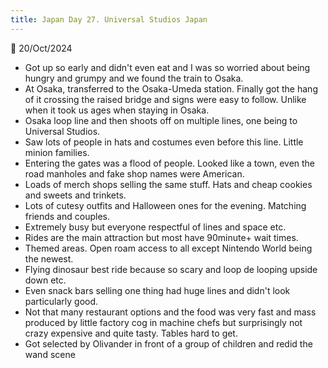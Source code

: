 ```yaml
---
title: Japan Day 27. Universal Studios Japan
---
```

🌱
20/Oct/2024

- Got up so early and didn't even eat and I was so worried about being hungry and grumpy and we found the train to Osaka.
- At Osaka, transferred to the Osaka-Umeda station. Finally got the hang of it crossing the raised bridge and signs were easy to follow. Unlike when it took us ages when staying in Osaka.
- Osaka loop line and then shoots off on multiple lines, one being to Universal Studios.
- Saw lots of people in hats and costumes even before this line. Little minion families.
- Entering the gates was a flood of people. Looked like a town, even the road manholes and fake shop names were American.
- Loads of merch shops selling the same stuff. Hats and cheap cookies and sweets and trinkets.
- Lots of cutesy outfits and Halloween ones for the evening. Matching friends and couples.
- Extremely busy but everyone respectful of lines and space etc.
- Rides are the main attraction but most have 90minute+ wait times.
- Themed areas. Open roam access to all except Nintendo World being the newest.
- Flying dinosaur best ride because so scary and loop de looping upside down etc.
- Even snack bars selling one thing had huge lines and didn't look particularly good.
- Not that many restaurant options and the food was very fast and mass produced by little factory cog in machine chefs but surprisingly not crazy expensive and quite tasty. Tables hard to get.
- Got selected by Olivander in front of a group of children and redid the wand scene